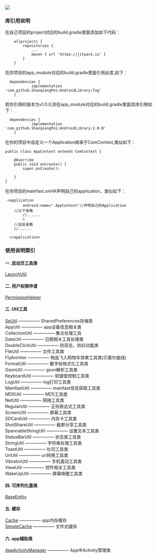 [![](https://jitpack.io/v/ShaoqiangPei/AndroidLibrary.svg)](https://jitpack.io/#ShaoqiangPei/AndroidLibrary)

### 库引用说明
在自己项目的project对应的build.gradle里面添加如下代码：
```
	allprojects {
		repositories {
			...
			maven { url 'https://jitpack.io' }
		}
	}
```
在你项目的app_module对应的build.gradle里面引用此库,如下：
```
  dependencies {
	        implementation 'com.github.ShaoqiangPei:AndroidLibrary:Tag'
	}
```
若你引用的版本为v1.0.0,则在app_module对应的build.gradle里面具体引用如下：
```
  dependencies {
	        implementation 'com.github.ShaoqiangPei:AndroidLibrary:1.0.0'
	}
```
在你的项目中自定义一个Application继承于ComContext,类似如下：
```
public class AppContext extends ComContext {

    @Override
    public void onCreate() {
        super.onCreate();

    }
}
```
在你项目的mainfast.xml中声明自己的application，类似如下：
```
 <application
        android:name=".AppContext"//声明自己的Application
	//以下省略
        //......
        >
    //此处省略
    //......

  </application>
```
### 使用说明索引
#### 一. 启动页工具类  
[LaunchUtil](https://github.com/ShaoqiangPei/AndroidLibrary/blob/master/read/LaunchUtil%E4%BD%BF%E7%94%A8%E8%AF%B4%E6%98%8E.md
)
#### 二. 用户权限申请  
[PermissionHelper](https://github.com/ShaoqiangPei/AndroidLibrary/blob/master/read/PermissionHelper%E4%BD%BF%E7%94%A8%E8%AF%B4%E6%98%8E.md
)
#### 三. Util工具  
[SpUtil](https://github.com/ShaoqiangPei/AndroidLibrary/blob/master/read/SpUtil%E4%BD%BF%E7%94%A8%E8%AF%B4%E6%98%8E.md)                  ————— SharedPreferences存储类  
AppUtil ————— app设备信息相关类  
CollectionUtil ————— 集合处理工具  
DateUtil ————— 日期相关工具处理类  
DoubleClickUtil ————— 防双击，防抖功能类  
FileUtil ————— 文件工具类  
FlyAnimtor ————— 物品飞入购物车效果工具类(贝塞尔曲线)  
FormatUtil ————— 数字给格式化工具类  
GsonUtil ————— gson解析工具类  
KeyboardUtil ————— 软键盘控制工具类  
LogUtil ————— log打印工具类  
MainfastUtil ————— mainfast信息获取工具类  
MD5Util ————— MD5工具类  
NetUtil ————— 网络工具类  
RegularUtil ————— 正则表达式工具类  
ScreenUtil ————— 屏幕工具类  
SDCardUtil ————— 内存卡工具类  
ShotShareUtil ————— 截屏分享工具类  
SpannableStringUtil ————— 设置文本工具类  
StatusBarUtil ————— 状态类工具类  
StringUtil ————— 字符串处理工具类  
ToastUtil ————— 吐司工具类  
UriUtil ————— uri转换工具类  
VibratorUtil ————— 手机震动工具类  
ViewUtil ————— 控件相关工具类  
WakeUpUtil ————— 屏幕唤醒工具类  
#### 四. 可序列化基类
[BaseEntity](https://github.com/ShaoqiangPei/AndroidLibrary/blob/master/read/BaseEntity%E4%BD%BF%E7%94%A8%E8%AF%B4%E6%98%8E.md)
#### 五. 缓存
[Cache](https://github.com/ShaoqiangPei/AndroidLibrary/blob/master/read/Cache%E4%BD%BF%E7%94%A8%E8%AF%B4%E6%98%8E.md) ————— app内存缓存  
[SimpleCache](https://github.com/ShaoqiangPei/AndroidLibrary/blob/master/read/SimpleCache%E4%BD%BF%E7%94%A8%E8%AF%B4%E6%98%8E.md) ————— 文件式缓存 
#### 六. app辅助类
[AppActivityManager](https://github.com/ShaoqiangPei/AndroidLibrary/blob/master/read/AppActivityManager%E4%BD%BF%E7%94%A8%E8%AF%B4%E6%98%8E.md
) ————— App中Activity管理类

